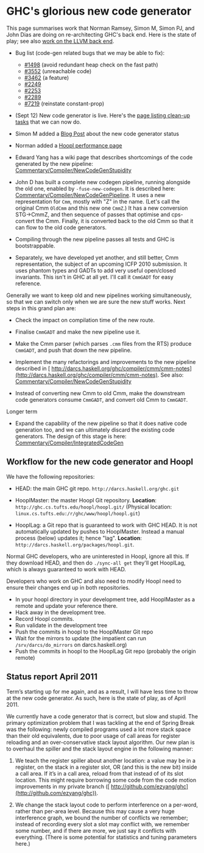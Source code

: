 # GHC's glorious new code generator



This page summarises work that Norman Ramsey, Simon M, Simon PJ, and John Dias are doing on re-architecting GHC's back end.  Here is the state of play; see also [work on the LLVM back end](commentary/compiler/backends/llvm).


- Bug list (code-gen related bugs that we may be able to fix):

  - [\#1498](https://gitlab.staging.haskell.org/ghc/ghc/issues/1498) (avoid redundant heap check on the fast path)
  - [\#3552](https://gitlab.staging.haskell.org/ghc/ghc/issues/3552) (unreachable code)
  - [\#3462](https://gitlab.staging.haskell.org/ghc/ghc/issues/3462) (a feature)
  - [\#2249](https://gitlab.staging.haskell.org/ghc/ghc/issues/2249)
  - [\#2253](https://gitlab.staging.haskell.org/ghc/ghc/issues/2253)
  - [\#2289](https://gitlab.staging.haskell.org/ghc/ghc/issues/2289)
  - [\#7219](https://gitlab.staging.haskell.org/ghc/ghc/issues/7219) (reinstate constant-prop)

- (Sept 12) New code generator is live.  Here's the [page listing clean-up tasks](commentary/compiler/new-code-gen/cleanup) that we can now do.
- Simon M added a [Blog Post](/trac/ghc/blog/newcg-update) about the new code generator status

- Norman added a [Hoopl performance page](commentary/compiler/hoopl-performance)

- Edward Yang has a wiki page that describes shortcomings of the code generated by the new pipeline: [Commentary/Compiler/NewCodeGenStupidity](commentary/compiler/new-code-gen-stupidity)

- John D has built a complete new codegen pipeline, running alongside the old one, enabled by `-fuse-new-codegen`. It is described here: [Commentary/Compiler/NewCodeGenPipeline](commentary/compiler/new-code-gen-pipeline).  It uses a new representation for `Cmm`, mostly with "Z" in the name.  (Let's call the original Cmm `OldCmm` and this new one `CmmZ`.)  It has a new conversion STG-\>CmmZ, and then sequence of passes that optimise and cps-convert the Cmm.  Finally, it is converted back to the old Cmm so that it can flow to the old code generators.

- Compiling through the new pipeline passes all tests and GHC is bootstrappable.

- Separately, we have developed yet another, and still better, Cmm representation, the subject of an upcoming ICFP 2010 submission.  It uses phantom types and GADTs to add very useful open/closed invariants.  This isn't in GHC at all yet.  I'll call it `CmmGADT` for easy reference.


Generally we want to keep old and new pipelines working simultaneously, so that we can switch only when we are sure the new stuff works.  Next steps in this grand plan are:


- Check the impact on compilation time of the new route.

- Finalise `CmmGADT` and make the new pipeline use it.

- Make the Cmm parser (which parses `.cmm` files from the RTS) produce `CmmGADT`, and push that down the new pipeline.

- Implement the many refactorings and improvements to the new pipeline described in [
  http://darcs.haskell.org/ghc/compiler/cmm/cmm-notes](http://darcs.haskell.org/ghc/compiler/cmm/cmm-notes). See also: [Commentary/Compiler/NewCodeGenStupidity](commentary/compiler/new-code-gen-stupidity)

- Instead of converting new Cmm to old Cmm, make the downstream code generators consume `CmmGADT`, and convert old Cmm to `CmmGADT`.


Longer term


- Expand the capability of the new pipeline so that it does native code generation too, and we can ultimately discard the existing code generators.  The design of this stage is here: [Commentary/Compiler/IntegratedCodeGen](commentary/compiler/integrated-code-gen)

## Workflow for the new code generator and Hoopl



We have the following repositories:


- HEAD: the main GHC git repo. `http://darcs.haskell.org/ghc.git`

- HooplMaster: the master Hoopl Git repository.
   **Location**: `http://ghc.cs.tufts.edu/hoopl/hoopl.git/`
   (Physical location: `linux.cs.tufts.edu:/r/ghc/www/hoopl/hoopl.git`)

- HooplLag: a Git repo that is guaranteed to work with GHC HEAD.    It is
  not automatically updated by pushes to HooplMaster.  Instead a manual
  process (below) updates it; hence "lag".
   **Location**: `http://darcs.haskell.org/packages/hoopl.git`.


Normal GHC developers, who are uninterested in Hoopl, ignore all
this.  If they download HEAD, and then do `./sync-all get` they'll get
HooplLag, which is always guaranteed to work with HEAD.



Developers who work on GHC and also need to modify Hoopl need to ensure their changes end up in both repositories.


- In your hoopl directory in your development tree, add HooplMaster as a remote and update your reference there. 
- Hack away in the development tree.
- Record Hoopl commits.
- Run validate in the development tree
- Push the commits in hoopl to the HooplMaster Git repo
- Wait for the mirrors to update (the impatient can run `/srv/darcs/do_mirrors` on darcs.haskell.org)
- Push the commits in hoopl to the HooplLag Git repo (probably the origin remote)

## Status report April 2011



Term’s starting up for me again, and as a result, I will have less time to throw at the new code generator. As such, here is the state of play, as of April 2011.



We currently have a code generator that is correct, but slow and stupid. The primary optimization problem that I was tackling at the end of Spring Break was the following: newly compiled programs used a lot more stack space than their old equivalents, due to poor usage of call areas for register reloading and an over-conservative stack layout algorithm. Our new plan is to overhaul the spiller and the stack layout engine in the following manner:


1. We teach the register spiller about another location: a value may be in a register, on the stack in a register slot, OR (and this is the new bit) inside a call area. If it’s in a call area, reload from that instead of of its slot location. This might require borrowing some code from the code motion improvements in my private branch ([
  http://github.com/ezyang/ghc](http://github.com/ezyang/ghc)).

1. We change the stack layout code to perform interference on a per-word, rather than per-area level. Because this may cause a very huge interference graph, we bound the number of conflicts we remember; instead of recording every slot a slot may conflict with, we remember some number, and if there are more, we just say it conflicts with everything. (There is some potential for statistics and tuning parameters here.)
